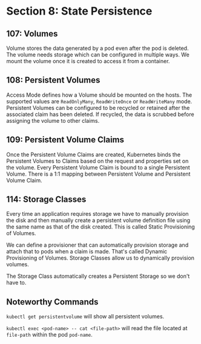 # Section 8: State Persistence

## 107: Volumes

Volume stores the data generated by a pod even after the pod is deleted.
The volume needs storage which can be configured in multiple ways.
We mount the volume once it is created to access it from a container.

## 108: Persistent Volumes

Access Mode defines how a Volume should be mounted on the hosts.
The supported values are `ReadOnlyMany`, `ReadWriteOnce` or `ReadWriteMany` mode.
Persistent Volumes can be configured to be recycled or retained after the associated
claim has been deleted.
If recycled, the data is scrubbed before assigning the volume to other claims.

## 109: Persistent Volume Claims

Once the Persistent Volume Claims are created, Kubernetes binds the Persistent Volumes
to Claims based on the request and properties set on the volume.
Every Persistent Volume Claim is bound to a single Persistent Volume. There is a
1:1 mapping between Persistent Volume and Persistent Volume Claim.

## 114: Storage Classes

Every time an application requires storage we have to manually provision the disk
and then manually create a persistent volume definition file using the same name
as that of the disk created. This is called Static Provisioning of Volumes.

We can define a provisioner that can automatically provision storage and attach
that to pods when a claim is made. That's called Dynamic Provisioning of Volumes.
Storage Classes allow us to dynamically provision volumes.

The Storage Class automatically creates a Persistent Storage so we don't have to.

## Noteworthy Commands

`kubectl get persistentvolume` will show all persistent volumes.

`kubectl exec <pod-name> -- cat <file-path>` will read the file located at
`file-path` within the pod `pod-name`.
